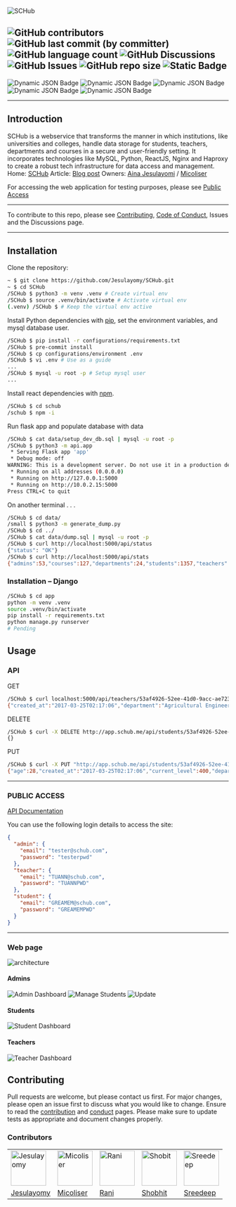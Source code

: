 ![SCHub](./landing_page/images/SCHub-removebg-preview.png)

![GitHub contributors](https://img.shields.io/github/contributors/jesulayomy/SCHub?style=for-the-badge&labelColor=%2316161a&color=%237F5AF0) ![GitHub last commit (by committer)](https://img.shields.io/github/last-commit/jesulayomy/SCHub?style=for-the-badge&labelColor=%2316161a&color=%237F5AF0&link=https%3A%2F%2Fgithub.com%jesulayomy%2FSCHub%2Fcommits%2Fmain) ![GitHub language count](https://img.shields.io/github/languages/count/jesulayomy/SCHub?style=for-the-badge&labelColor=%2316161a&color=%237F5AF0) ![GitHub Discussions](https://img.shields.io/github/discussions/jesulayomy/SCHub?style=for-the-badge&labelColor=%2316161a&color=%237F5AF0)![GitHub Issues](https://img.shields.io/github/issues/jesulayomy/SCHub?style=for-the-badge&labelColor=%2316161a&color=%237F5AF0)  ![GitHub repo size](https://img.shields.io/github/repo-size/jesulayomy/SCHub?style=for-the-badge&labelColor=%2316161a&color=%237F5AF0) ![Static Badge](https://img.shields.io/badge/Pre--commit-enabled-red?style=for-the-badge&labelColor=16161a&color=2CB67D)
---
![Dynamic JSON Badge](https://img.shields.io/badge/dynamic/json?url=https%3A%2F%2Fschub-api.jesulayomi.tech%2Fapi%2Fstatus&query=status&style=for-the-badge&label=API%20status&labelColor=%2316161a&color=%232CB67D&link=https%3A%2F%2Fschub-api.jesulayomi.tech%2Fapi%2Fstatus) ![Dynamic JSON Badge](https://img.shields.io/badge/dynamic/json?url=https%3A%2F%2Fschub-api.jesulayomi.tech%2Fapi%2Fstats&query=courses&style=for-the-badge&label=Courses&labelColor=%2316161a&color=%237F5AF0&link=https%3A%2F%2Fschub-api.jesulayomi.tech%2Fapi%2Fstats) ![Dynamic JSON Badge](https://img.shields.io/badge/dynamic/json?url=https%3A%2F%2Fschub-api.jesulayomi.tech%2Fapi%2Fstats&query=students&style=for-the-badge&label=Students&labelColor=%2316161a&color=%237F5AF0&link=https%3A%2F%2Fschub-api.jesulayomi.tech%2Fapi%2Fstats) ![Dynamic JSON Badge](https://img.shields.io/badge/dynamic/json?url=https%3A%2F%2Fschub-api.jesulayomi.tech%2Fapi%2Fstats&query=teachers&style=for-the-badge&label=Teachers&labelColor=%2316161a&color=%237F5AF0&link=https%3A%2F%2Fschub-api.jesulayomi.tech%2Fapi%2Fstats) ![Dynamic JSON Badge](https://img.shields.io/badge/dynamic/json?url=https%3A%2F%2Fschub-api.jesulayomi.tech%2Fapi%2Fstats&query=departments&style=for-the-badge&label=Departments&labelColor=%2316161a&color=%237F5AF0&link=https%3A%2F%2Fschub-api.jesulayomi.tech%2Fapi%2Fstats)

---

## Introduction

SCHub is a webservice that transforms the manner in which institutions, like universities and colleges, handle data storage for students, teachers, departments and courses in a secure and user-friendly setting. It incorporates technologies like MySQL, Python, ReactJS, Nginx and Haproxy to create a robust tech infrastructure for data access and management.
Home: [SCHub](https://schub.jesulayomi.tech/explore)
Article: [Blog post](https://www.linkedin.com/pulse/schub-project-jesulayomi-aina)
Owners: [Aina Jesulayomi](https://www.linkedin.com/in/jesulayomi/) / [Micoliser](https://www.linkedin.com/in/samuel-iwelumo-8a43a6219/)

For accessing the web application for testing purposes, please see [Public Access](#public-access)

---
To contribute to this repo, please see [Contributing](#contributing), [Code of Conduct](CODE_OF_CONDUCT.md), Issues and the Discussions page.

---

## Installation

Clone the repository:

```bash
~ $ git clone https://github.com/Jesulayomy/SCHub.git
~ $ cd SCHub
/SCHub $ python3 -m venv .venv # Create virtual env
/SCHub $ source .venv/bin/activate # Activate virtual env
(.venv) /SCHub $ # Keep the virtual env active
```

Install Python dependencies with [pip](https://pip.pypa.io/en/stable/), set the environment variables, and mysql database user.

```bash
/SCHub $ pip install -r configurations/requirements.txt
/SCHub $ pre-commit install
/SCHub $ cp configurations/environment .env
/SCHub $ vi .env # Use as a guide
...
/SCHub $ mysql -u root -p # Setup mysql user
...
```

Install react dependencies with [npm](https://www.npmjs.com/).

```bash
/SCHub $ cd schub
/schub $ npm -i
```

Run flask app and populate database with data

```bash
/SCHub $ cat data/setup_dev_db.sql | mysql -u root -p
/SCHub $ python3 -m api.app
 * Serving Flask app 'app'
 * Debug mode: off
WARNING: This is a development server. Do not use it in a production deployment. Use a production WSGI server instead.
 * Running on all addresses (0.0.0.0)
 * Running on http://127.0.0.1:5000
 * Running on http://10.0.2.15:5000
Press CTRL+C to quit
```

On another terminal . . .

```bash
/SCHub $ cd data/
/small $ python3 -m generate_dump.py
/SCHub $ cd ../
/SCHub $ cat data/dump.sql | mysql -u root -p
/SCHub $ curl http://localhost:5000/api/status
{"status": "OK"}
/SCHub $ curl http://localhost:5000/api/stats
{"admins":53,"courses":127,"departments":24,"students":1357,"teachers":32}
```

### Installation – Django

```bash
/SCHub $ cd app
python -m venv .venv
source .venv/bin/activate
pip install -r requirements.txt
python manage.py runserver
# Pending
```


## Usage

### API

GET

```bash
/SCHub $ curl localhost:5000/api/teachers/53af4926-52ee-41d0-9acc-ae7230400015
{"created_at":"2017-03-25T02:17:06","department":"Agricultural Engineering","department_id":"53af4926-52ee-41d0-9acc-ae7230300003","email":"DJUMAR@schub.com","first_name":"DJUMA","id":"53af4926-52ee-41d0-9acc-ae7230400015","last_name":"RINALDO","recovery_question":"What is the name of your childhood best friend?"}
```

DELETE

```bash
/SCHub $ curl -X DELETE http://app.schub.me/api/students/53af4926-52ee-41d0-9acc-ae7230200030 -H  accept: application/json
{}
```

PUT

```bash
/SCHub $ curl -X PUT "http://app.schub.me/api/students/53af4926-52ee-41d0-9acc-ae7230200029" -H  "Content-Type: application/json" -d '{"start_level": 200}'
{"age":28,"created_at":"2017-03-25T02:17:06","current_level":400,"department_id":"53af4926-52ee-41d0-9acc-ae7230300003","email":"JESSIE-JAMIEN@schub.com","first_name":"JESSIE-JAMIE","id":"53af4926-52ee-41d0-9acc-ae7230200029","last_name":"NHIM","matric_no":"202110029JN","recovery_question":"What is your favorite football team?","start_level":200}
```

---

### PUBLIC ACCESS

[API Documentation](https://schub-api.jesulayomi.tech/apidocs/)

You can use the following login details to access the site:
```json
{
  "admin": {
    "email": "tester@schub.com",
    "password": "testerpwd"
  },
  "teacher": {
    "email": "TUANN@schub.com",
    "password": "TUANNPWD"
  },
  "student": {
    "email": "GREAMEM@schub.com",
    "password": "GREAMEMPWD"
  }
}
```

---

### Web page

![architecture](./schub/src/images/architecture.gif)

#### Admins

![Admin Dashboard](./landing_page/images/admin_dashboard.PNG)
![Manage Students](./schub/src/images/student.PNG)
![Update](./schub/src/images/update.PNG)

#### Students

![Student Dashboard](./schub/src/images/student_dash.PNG)

#### Teachers

![Teacher Dashboard](./landing_page/images/teacher_dashboard.PNG)

## Contributing

Pull requests are welcome, but please contact us first. For major changes, please open an issue first to discuss what you would like to change.
Ensure to read the [contribution](CONTRIBUTING.md) and [conduct](CODE_OF_CONDUCT.md) pages.
Please make sure to update tests as appropriate and document changes properly.

### Contributors

|     |     |     |     |     |
| --- | --- | --- | --- | --- |
| <img src="https://avatars.githubusercontent.com/u/113533393?s=96&v=4" alt="Jesulayomy" width="80px"> | <img src="https://avatars.githubusercontent.com/u/108087255?v=4" alt="Micoliser" width="80px"> | <img src="https://avatars.githubusercontent.com/u/103280525?v=4" alt="Rani" width="80px"> | <img src="https://avatars.githubusercontent.com/u/124374867?v=4" alt="Shobit" width="80px"> | <img src="https://avatars.githubusercontent.com/u/74444943?v=4" alt="Sreedeep" width="80px"> |
| [Jesulayomy](https://github.com/Jesulayomy) | [Micoliser](https://github.com/micoliser) | [Rani](https://github.com/Rani1303) | [Shobhit](https://github.com/shobhit15082003) | [Sreedeep](https://github.com/Sreedeep-rougeloop) |
